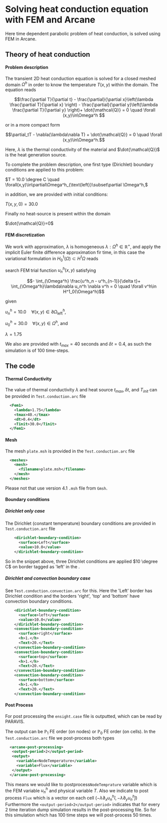 # Solving heat conduction equation with FEM and Arcane #

Here time dependent parabolic problem of heat conduction, is solved using FEM in Arcane.

## Theory of heat conduction ##

#### Problem description ####

The transient 2D heat conduction equation is solved for a closed meshed domain $\Omega^h$ in order to know the temperature $T(x,y)$ within the domain. The equation reads

$$\frac{\partial T}{\partial t} - \frac{\partial}{\partial x}\left(\lambda \frac{\partial T}{\partial x} \right) - \frac{\partial}{\partial y}\left(\lambda \frac{\partial T}{\partial y} \right)+ \dot{\mathcal{Q}} = 0  \quad \forall (x,y)\in\Omega^h $$

or in a more compact form

$$\partial_tT - \nabla(\lambda\nabla T) + \dot{\mathcal{Q}} = 0 \quad \forall (x,y)\in\Omega^h.$$

Here, $\lambda$ is the thermal conductivity of the material and $\dot{\mathcal{Q}}$ is the heat generation source.



To complete the problem description,  one first type (Dirichlet) boundary conditions are applied to this problem:

$T = 10.0 \degree C \quad \forall(x,y)\in\partial\Omega^h_{\text{left}}\subset\partial \Omega^h,$

in addition, we are provided with initial conditions:

$T(x,y,0)=30.0$

Finally no  heat-source is present within the domain 

$\dot{\mathcal{Q}}=0$



#### FEM discretization

We work with approximation, $\lambda$ is homogeneous $\lambda : \Omega^h \in \mathbb{R}^{+}$, and apply the implicit Euler finite difference approximation fir time,  in this case  the variational formulation in $H^1_{0}(\Omega) \subset H^1{\Omega}$  reads

search FEM trial function $u_n^h(x,y)$ satisfying

$$- \int_{\Omega^h} \frac{u^h_n - u^h_{n-1}}{\delta t}+ \int_{\Omega^h}\lambda\nabla u_n^h \nabla  v^h  = 0 \quad \forall v^h\in H^1_0(\Omega^h)$$

given

$u_n^h=10.0 \quad \forall (x,y)\in\partial\Omega^h_{\text{left}}$,

$u_0^h=30.0 \quad \forall (x,y)\in\Omega^h$, and

$\lambda=1.75$



We also are provided with  $t_{max}=40$ seconds and $\delta t=0.4$, as such the simulation is of 100 time-steps.



## The code ##

#### Thermal Conductivity ###

The value of thermal conductivity $\lambda$  and heat source $t_{max}, \delta t$, and $T_{init}$ can be provided in  `Test.conduction.arc` file

```xml
  <Fem1>
    <lambda>1.75</lambda>
    <tmax>40.</tmax>
    <dt>0.4</dt>
    <Tinit>30.0</Tinit>
  </Fem1>
```

#### Mesh #### 

The mesh `plate.msh` is provided in the `Test.conduction.arc` file 

```xml
  <meshes>
    <mesh>
      <filename>plate.msh</filename>
    </mesh>
  </meshes>
```

Please not that use version 4.1 `.msh` file from `Gmsh`. 

#### Boundary conditions ####

##### Dirichlet only case

The Dirichlet (constant temperature) boundary conditions  are provided in `Test.conduction.arc` file

```xml
    <dirichlet-boundary-condition>
      <surface>Left</surface>
      <value>10.0</value>
    </dirichlet-boundary-condition>
```

So in the snippet above, three Dirichlet conditions are applied $10 \degree C$  on  border tagged as 'left' in the .

##### Dirichlet and convection boundary case

See `Test.conduction.convection.arc`  for this. Here the 'Left' border has Dirichlet condition and the borders 'right', 'top'  and 'bottom' have convection boundary conditions.

```xml
    <dirichlet-boundary-condition>
      <surface>left</surface>
      <value>10.0</value>
    </dirichlet-boundary-condition>
    <convection-boundary-condition>
      <surface>right</surface>
      <h>1.</h>
      <Text>20.</Text>
    </convection-boundary-condition>
    <convection-boundary-condition>
      <surface>top</surface>
      <h>1.</h>
      <Text>20.</Text>
    </convection-boundary-condition>
    <convection-boundary-condition>
      <surface>bottom</surface>
      <h>1.</h>
      <Text>20.</Text>
    </convection-boundary-condition>
```



#### Post Process ####

For post processing the `ensight.case` file is outputted, which can be read by PARAVIS. 

The output can be $\mathbb{P}_1$ FE order (on nodes) or $\mathbb{P}_0$ FE order (on cells). In the `Test.conduction.arc` file we post-process both types

```xml
  <arcane-post-processing>
   <output-period>2</output-period>
   <output>
     <variable>NodeTemperature</variable>
     <variable>Flux</variable>
   </output>
  </arcane-post-processing>
```

This means we would like to postprocess`NodeTemprature` variable which is the FEM variable $u^h_n$ and physical variable $T$.  Also we indicate to post process `Flux` which is a vector on each cell $(-\lambda \partial_x u_n^h \hat{i}, -\lambda \partial_y u_n^h \hat{j} )$ Furthermore the `<output-period>2</output-period>` indicates that for every 2 time iteration dump simulation results in the post-processing file. So for this simulation which has 100 time steps we will post-process 50 times.
